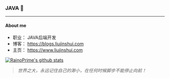 ### JAVA 👋

***

#### About me

  * 职业： JAVA后端开发
  * 博客： https://blogs.liujinshui.com
  * 主页： https://www.liujinshui.com

[![RainoPrime's github stats](https://github-readme-stats.vercel.app/api?username=rainoprime)](https://github.com/anuraghazra/github-readme-stats)

> *世界之大，永远记住自己的渺小，在任何时候脚步不能停止向前！*
